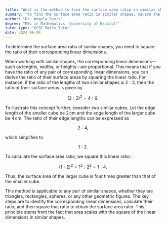 ```yaml
---
title: "What is the method to find the surface area ratio in similar shapes?"
summary: "To find the surface area ratio in similar shapes, square the ratio of their corresponding linear dimensions."
author: "Dr. Angela Davis"
degree: "MSc in Mathematics, University of Bristol"
tutor_type: "GCSE Maths Tutor"
date: 2024-06-08
---
```


To determine the surface area ratio of similar shapes, you need to square the ratio of their corresponding linear dimensions.

When working with similar shapes, the corresponding linear dimensions—such as lengths, widths, or heights—are proportional. This means that if you have the ratio of any pair of corresponding linear dimensions, you can derive the ratio of their surface areas by squaring the linear ratio. For instance, if the ratio of the lengths of two similar shapes is $2:3$, then the ratio of their surface areas is given by 

$$
(2:3)^2 = 4:9.
$$

To illustrate this concept further, consider two similar cubes. Let the edge length of the smaller cube be $2 \, \text{cm}$ and the edge length of the larger cube be $4 \, \text{cm}$. The ratio of their edge lengths can be expressed as 

$$
2:4,
$$ 

which simplifies to 

$$
1:2.
$$ 

To calculate the surface area ratio, we square this linear ratio:

$$
(1:2)^2 = 1^2:2^2 = 1:4.
$$ 

Thus, the surface area of the larger cube is four times greater than that of the smaller cube.

This method is applicable to any pair of similar shapes, whether they are triangles, rectangles, spheres, or any other geometric figures. The key steps are to identify the corresponding linear dimensions, calculate their ratio, and then square that ratio to obtain the surface area ratio. This principle stems from the fact that area scales with the square of the linear dimensions in similar shapes.
    